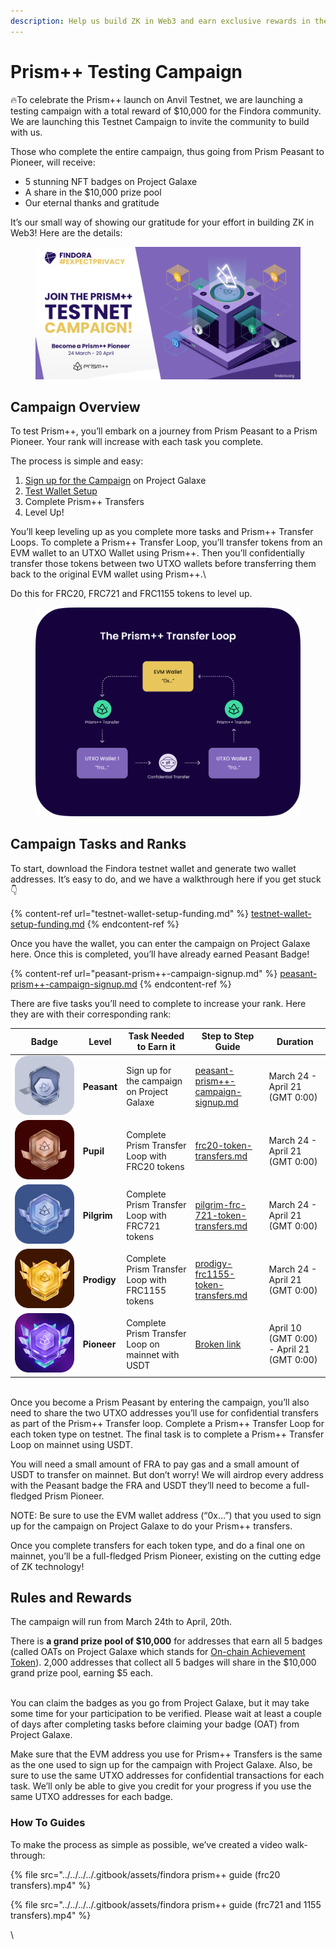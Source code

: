 ```yaml
---
description: Help us build ZK in Web3 and earn exclusive rewards in the process
---
```


# Prism++ Testing Campaign

🔥To celebrate the Prism++ launch on Anvil Testnet, we are launching a testing campaign with a total reward of $10,000 for the Findora community. We are launching this Testnet Campaign to invite the community to build with us.&#x20;

Those who complete the entire campaign, thus going from Prism Peasant to Pioneer, will receive:&#x20;

* 5 stunning NFT badges on Project Galaxe
* A share in the $10,000 prize pool
* Our eternal thanks and gratitude

It’s our small way of showing our gratitude for your effort in building ZK in Web3! Here are the details:&#x20;

<figure><img src="../../../../.gitbook/assets/Prism++ Testnet Campaign (2) (1).png" alt=""><figcaption></figcaption></figure>

## Campaign Overview&#x20;

To test Prism++, you’ll embark on a journey from Prism Peasant to a Prism Pioneer. Your rank will increase with each task you complete.&#x20;

The process is simple and easy:&#x20;

1. [Sign up for the Campaign](peasant-prism++-campaign-signup.md) on Project Galaxe&#x20;
2. [Test Wallet Setup ](testnet-wallet-setup-funding.md)
3. Complete Prism++ Transfers
4. Level Up!

You’ll keep leveling up as you complete more tasks and Prism++ Transfer Loops. To complete a Prism++ Transfer Loop, you’ll transfer tokens from an EVM wallet to an UTXO Wallet using Prism++. Then you’ll confidentially transfer those tokens between two UTXO wallets before transferring them back to the original EVM wallet using Prism++.\


Do this for FRC20, FRC721 and FRC1155 tokens to level up.

<figure><img src="../../../../.gitbook/assets/Image (11).png" alt=""><figcaption></figcaption></figure>

## Campaign Tasks and Ranks

To start, download the Findora testnet wallet and generate two wallet addresses. It’s easy to do, and we have a walkthrough here if you get stuck 👇&#x20;

{% content-ref url="testnet-wallet-setup-funding.md" %}
[testnet-wallet-setup-funding.md](testnet-wallet-setup-funding.md)
{% endcontent-ref %}

Once you have the wallet, you can enter the campaign on Project Galaxe here. Once this is completed, you’ll have already earned Peasant Badge!

{% content-ref url="peasant-prism++-campaign-signup.md" %}
[peasant-prism++-campaign-signup.md](peasant-prism++-campaign-signup.md)
{% endcontent-ref %}

There are five tasks you’ll need to complete to increase your rank. Here they are with their corresponding rank:

| Badge                                                      | Level       | Task Needed to Earn it                            | Step to Step Guide                                                                 | Duration                                  |
| ---------------------------------------------------------- | ----------- | ------------------------------------------------- | ---------------------------------------------------------------------------------- | ----------------------------------------- |
| ****![](<../../../../.gitbook/assets/Level 1.png>)****     | **Peasant** | Sign up for the campaign on Project Galaxe        | [peasant-prism++-campaign-signup.md](peasant-prism++-campaign-signup.md "mention") | March 24 - April 21 (GMT 0:00)            |
| ****![](<../../../../.gitbook/assets/Level 2.png>)****     | **Pupil**   | Complete Prism Transfer Loop with FRC20 tokens    | [frc20-token-transfers.md](frc20-token-transfers.md "mention")                     | March 24 - April 21 (GMT 0:00)            |
| ****![](<../../../../.gitbook/assets/Level 3 (1).png>)**** | **Pilgrim** | Complete Prism Transfer Loop with FRC721 tokens   | [pilgrim-frc-721-token-transfers.md](pilgrim-frc-721-token-transfers.md "mention") | March 24 - April 21 (GMT 0:00)            |
| ****![](<../../../../.gitbook/assets/Level 4.png>)****     | **Prodigy** | Complete Prism Transfer Loop with FRC1155 tokens  | [prodigy-frc1155-token-transfers.md](prodigy-frc1155-token-transfers.md "mention") | March 24 - April 21 (GMT 0:00)            |
| ****![](<../../../../.gitbook/assets/Level 5.png>)****     | **Pioneer** | Complete Prism Transfer Loop on mainnet with USDT | [Broken link](broken-reference "mention")                                          | April 10 (GMT 0:00) - April 21 (GMT 0:00) |

\
Once you become a Prism Peasant by entering the campaign, you’ll also need to share the two UTXO addresses you’ll use for confidential transfers as part of the Prism++ Transfer loop. Complete a Prism++ Transfer Loop for each token type on testnet. The final task is to complete a Prism++ Transfer Loop on mainnet using USDT.

You will need a small amount of FRA to pay gas and a small amount of USDT to transfer on mainnet. But don’t worry! We will airdrop every address with the Peasant badge the FRA and USDT they’ll need to become a full-fledged Prism Pioneer.

NOTE: Be sure to use the EVM wallet address (“0x…”) that you used to sign up for the campaign on Project Galaxe to do your Prism++ transfers.&#x20;

Once you complete transfers for each token type, and do a final one on mainnet, you’ll be a full-fledged Prism Pioneer, existing on the cutting edge of ZK technology!&#x20;

## Rules and Rewards

The campaign will run from March 24th to April, 20th.&#x20;

There is **a grand prize pool of $10,000** for addresses that earn all 5 badges (called OATs on Project Galaxe which stands for [On-chain Achievement Token](https://medium.com/galxe-news/introducing-galaxy-oat-on-chain-achievement-token-7e89779242b4)). 2,000 addresses that collect all 5 badges will share in the $10,000 grand prize pool, earning $5 each.

\
You can claim the badges as you go from Project Galaxe, but it may take some time for your participation to be verified. Please wait at least a couple of days after completing tasks before claiming your badge (OAT) from Project Galaxe.

Make sure that the EVM address you use for Prism++ Transfers is the same as the one used to sign up for the campaign with Project Galaxe. Also, be sure to use the same UTXO addresses for confidential transactions for each task. We’ll only be able to give you credit for your progress if you use the same UTXO addresses for each badge.

### How To Guides

To make the process as simple as possible, we’ve created a video walk-through:

{% file src="../../../../.gitbook/assets/findora prism++ guide (frc20 transfers).mp4" %}

{% file src="../../../../.gitbook/assets/findora prism++ guide (frc721 and 1155 transfers).mp4" %}





\


